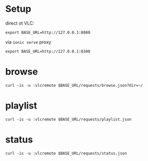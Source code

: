 


Setup
=====

direct ot VLC:
```
export BASE_URL=http://127.0.0.1:8080
```

via `ionic serve` proxy
```
export BASE_URL=http://127.0.0.1:8100
```


browse
======

```
curl -is -u :vlcremote $BASE_URL/requests/browse.json?dir=~/
```

playlist
========

```
curl -is -u :vlcremote $BASE_URL/requests/playlist.json
```

status
======


```
curl -is -u :vlcremote $BASE_URL/requests/status.json
```


